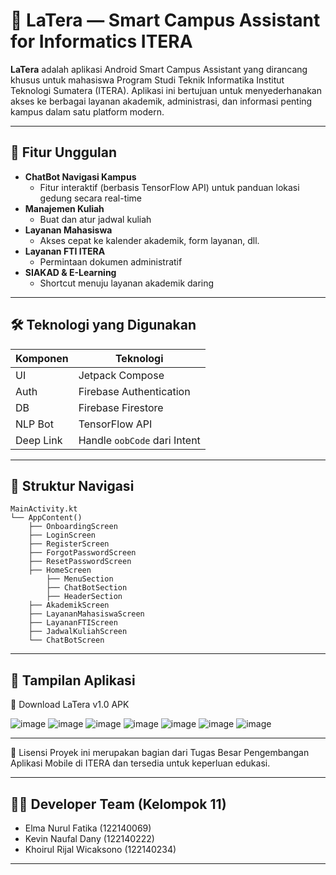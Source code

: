 # 📱 LaTera — Smart Campus Assistant for Informatics ITERA

**LaTera** adalah aplikasi Android Smart Campus Assistant yang dirancang khusus untuk mahasiswa Program Studi Teknik Informatika Institut Teknologi Sumatera (ITERA). Aplikasi ini bertujuan untuk menyederhanakan akses ke berbagai layanan akademik, administrasi, dan informasi penting kampus dalam satu platform modern.

---

## 🚀 Fitur Unggulan

- **ChatBot Navigasi Kampus**
  - Fitur interaktif (berbasis TensorFlow API) untuk panduan lokasi gedung secara real-time
- **Manajemen Kuliah**
  - Buat dan atur jadwal kuliah
- **Layanan Mahasiswa**
  - Akses cepat ke kalender akademik, form layanan, dll.
- **Layanan FTI ITERA**
  - Permintaan dokumen administratif
- **SIAKAD & E-Learning**
  - Shortcut menuju layanan akademik daring

---

## 🛠️ Teknologi yang Digunakan

| Komponen | Teknologi             |
|----------|------------------------|
| UI       | Jetpack Compose        |
| Auth     | Firebase Authentication |
| DB       | Firebase Firestore     |
| NLP Bot  | TensorFlow API         |
| Deep Link| Handle `oobCode` dari Intent |

---

## 📂 Struktur Navigasi

```text
MainActivity.kt
└── AppContent()
    ├── OnboardingScreen
    ├── LoginScreen
    ├── RegisterScreen
    ├── ForgotPasswordScreen
    ├── ResetPasswordScreen
    ├── HomeScreen
        ├── MenuSection
        ├── ChatBotSection
        ├── HeaderSection
    ├── AkademikScreen
    ├── LayananMahasiswaScreen
    ├── LayananFTIScreen
    ├── JadwalKuliahScreen
    └── ChatBotScreen
```

---

## 📸 Tampilan Aplikasi
🔗 Download LaTera v1.0 APK

![image](https://github.com/user-attachments/assets/058634f6-e6a6-4c2c-9843-919f0bbef032)
![image](https://github.com/user-attachments/assets/1ff393df-d834-4013-9c76-6032bc5c8615)
![image](https://github.com/user-attachments/assets/2a16f8c3-8310-4ebd-8c3e-6ffb5f76c202)
![image](https://github.com/user-attachments/assets/52bdc2b0-5bf3-45ec-9847-40de837a501a)
![image](https://github.com/user-attachments/assets/c897ea41-51bb-4b5f-9fe1-ae8d72bb9321)
![image](https://github.com/user-attachments/assets/a477b548-f77d-4eb4-a90e-600360783471)
![image](https://github.com/user-attachments/assets/5d5693bb-0bcb-4fe6-b01d-6807171364bf)

---

📜 Lisensi
Proyek ini merupakan bagian dari Tugas Besar Pengembangan Aplikasi Mobile di ITERA dan tersedia untuk keperluan edukasi.

---

## 👨‍💻 Developer Team (Kelompok 11)

*   Elma Nurul Fatika (122140069)  
*   Kevin Naufal Dany (122140222)  
*   Khoirul Rijal Wicaksono (122140234)  

---
